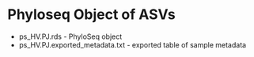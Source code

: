 # Phyloseq Object of ASVs
* ps_HV.PJ.rds - PhyloSeq object
* ps_HV.PJ.exported_metadata.txt - exported table of sample metadata
